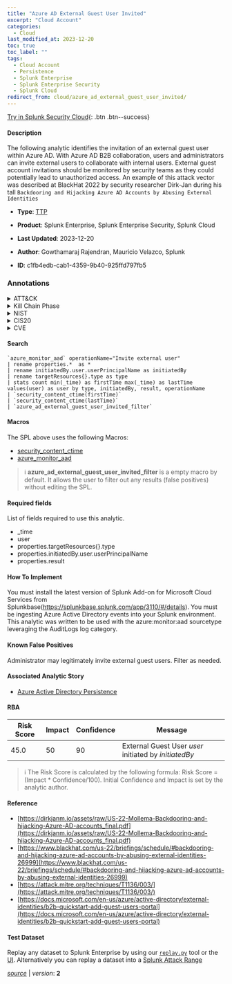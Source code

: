 ```yaml
---
title: "Azure AD External Guest User Invited"
excerpt: "Cloud Account"
categories:
  - Cloud
last_modified_at: 2023-12-20
toc: true
toc_label: ""
tags:
  - Cloud Account
  - Persistence
  - Splunk Enterprise
  - Splunk Enterprise Security
  - Splunk Cloud
redirect_from: cloud/azure_ad_external_guest_user_invited/
---
```




[Try in Splunk Security Cloud](https://www.splunk.com/en_us/cyber-security.html){: .btn .btn--success}

#### Description

The following analytic identifies the invitation of an external guest user within Azure AD. With Azure AD B2B collaboration, users and administrators can invite external users to collaborate with internal users. External guest account invitations should be monitored by security teams as they could potentially lead to unauthorized access. An example of this attack vector was described at BlackHat 2022 by security researcher Dirk-Jan during his tall `Backdooring and Hijacking Azure AD Accounts by Abusing External Identities`

- **Type**: [TTP](https://github.com/splunk/security_content/wiki/Detection-Analytic-Types)
- **Product**: Splunk Enterprise, Splunk Enterprise Security, Splunk Cloud

- **Last Updated**: 2023-12-20
- **Author**: Gowthamaraj Rajendran, Mauricio Velazco, Splunk
- **ID**: c1fb4edb-cab1-4359-9b40-925ffd797fb5

### Annotations
<details>
  <summary>ATT&CK</summary>

<div markdown="1">

#### [ATT&CK](https://attack.mitre.org/)

| ID          | Technique   | Tactic         |
| ----------- | ----------- |--------------- |
| [T1136.003](https://attack.mitre.org/techniques/T1136/003/) | Cloud Account | Persistence |

</div>
</details>


<details>
  <summary>Kill Chain Phase</summary>

<div markdown="1">

* Installation


</div>
</details>


<details>
  <summary>NIST</summary>

<div markdown="1">

* DE.CM



</div>
</details>

<details>
  <summary>CIS20</summary>

<div markdown="1">

* CIS 10



</div>
</details>

<details>
  <summary>CVE</summary>

<div markdown="1">


</div>
</details>


#### Search

```
`azure_monitor_aad` operationName="Invite external user" 
| rename properties.*  as * 
| rename initiatedBy.user.userPrincipalName as initiatedBy 
| rename targetResources{}.type as type 
| stats count min(_time) as firstTime max(_time) as lastTime values(user) as user by type, initiatedBy, result, operationName 
| `security_content_ctime(firstTime)` 
| `security_content_ctime(lastTime)` 
| `azure_ad_external_guest_user_invited_filter`
```

#### Macros
The SPL above uses the following Macros:
* [security_content_ctime](https://github.com/splunk/security_content/blob/develop/macros/security_content_ctime.yml)
* [azure_monitor_aad](https://github.com/splunk/security_content/blob/develop/macros/azure_monitor_aad.yml)

> :information_source:
> **azure_ad_external_guest_user_invited_filter** is a empty macro by default. It allows the user to filter out any results (false positives) without editing the SPL.



#### Required fields
List of fields required to use this analytic.
* _time
* user
* properties.targetResources{}.type
* properties.initiatedBy.user.userPrincipalName
* properties.result



#### How To Implement
You must install the latest version of Splunk Add-on for Microsoft Cloud Services from Splunkbase(https://splunkbase.splunk.com/app/3110/#/details). You must be ingesting Azure Active Directory events into your Splunk environment. This analytic was written to be used with the azure:monitor:aad sourcetype leveraging the AuditLogs log category.
#### Known False Positives
Administrator may legitimately invite external guest users. Filter as needed.

#### Associated Analytic Story
* [Azure Active Directory Persistence](/stories/azure_active_directory_persistence)




#### RBA

| Risk Score  | Impact      | Confidence   | Message      |
| ----------- | ----------- |--------------|--------------|
| 45.0 | 50 | 90 | External Guest User $user$ initiated by $initiatedBy$ |


> :information_source:
> The Risk Score is calculated by the following formula: Risk Score = (Impact * Confidence/100). Initial Confidence and Impact is set by the analytic author.


#### Reference

* [https://dirkjanm.io/assets/raw/US-22-Mollema-Backdooring-and-hijacking-Azure-AD-accounts_final.pdf](https://dirkjanm.io/assets/raw/US-22-Mollema-Backdooring-and-hijacking-Azure-AD-accounts_final.pdf)
* [https://www.blackhat.com/us-22/briefings/schedule/#backdooring-and-hijacking-azure-ad-accounts-by-abusing-external-identities-26999](https://www.blackhat.com/us-22/briefings/schedule/#backdooring-and-hijacking-azure-ad-accounts-by-abusing-external-identities-26999)
* [https://attack.mitre.org/techniques/T1136/003/](https://attack.mitre.org/techniques/T1136/003/)
* [https://docs.microsoft.com/en-us/azure/active-directory/external-identities/b2b-quickstart-add-guest-users-portal](https://docs.microsoft.com/en-us/azure/active-directory/external-identities/b2b-quickstart-add-guest-users-portal)



#### Test Dataset
Replay any dataset to Splunk Enterprise by using our [`replay.py`](https://github.com/splunk/attack_data#using-replaypy) tool or the [UI](https://github.com/splunk/attack_data#using-ui).
Alternatively you can replay a dataset into a [Splunk Attack Range](https://github.com/splunk/attack_range#replay-dumps-into-attack-range-splunk-server)




[*source*](https://github.com/splunk/security_content/tree/develop/detections/cloud/azure_ad_external_guest_user_invited.yml) \| *version*: **2**